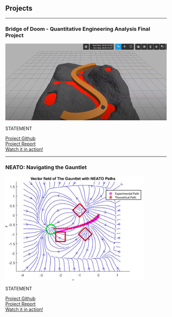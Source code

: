 ## Projects

---

### Bridge of Doom - Quantitative Engineering Analysis Final Project

<img src="images/bridgeofdoomThumbnail.PNG?raw=true"/>

STATEMENT

[Project Github](https://github.com/slkaplan/BridgeOfDoom-QEA-Spring-2020)<br/>
[Project Report](/pdfs/BOD_writeup)<br/>
[Watch it in action!](https://www.youtube.com/watch?v=pFaZ9D6f-rY)<br/>


---

### NEATO: Navigating the Gauntlet

<img src="images/paths.JPG?raw=true"/>

STATEMENT

[Project Github](https://github.com/samjumjum/QEA_Final_Gauntlet)<br/>
[Project Report](/pdfs/QEA_Gauntlet-1.pdf)<br/>
[Watch it in action!](https://www.youtube.com/watch?v=0D3JNF2A-vk&feature=youtu.be)<br/>

